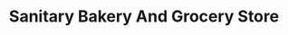 ---
title: "Sanitary Bakery And Grocery Store"
url: /daet/sanitary-bakery-and-grocery-store/
shop: bakery
---